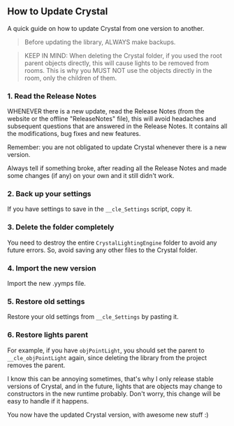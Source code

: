 
## How to Update Crystal <!-- {docsify-ignore} -->

A quick guide on how to update Crystal from one version to another.  

> Before updating the library, ALWAYS make backups.

> KEEP IN MIND: When deleting the Crystal folder, if you used the root parent objects directly, this will cause lights to be removed from rooms. This is why you MUST NOT use the objects directly in the room, only the children of them.


### 1. Read the Release Notes

WHENEVER there is a new update, read the Release Notes (from the website or the offline "ReleaseNotes" file), this will avoid headaches and subsequent questions that are answered in the Release Notes. It contains all the modifications, bug fixes and new features.

Remember: you are not obligated to update Crystal whenever there is a new version.

Always tell if something broke, after reading all the Release Notes and made some changes (if any) on your own and it still didn't work.

### 2. Back up your settings

If you have settings to save in the `__cle_Settings` script, copy it.

### 3. Delete the folder completely

You need to destroy the entire `CrystalLightingEngine` folder to avoid any future errors. So, avoid saving any other files to the Crystal folder.

### 4. Import the new version

Import the new .yymps file.  

### 5. Restore old settings

Restore your old settings from `__cle_Settings` by pasting it.

### 6. Restore lights parent

For example, if you have `objPointLight`, you should set the parent to `__cle_objPointLight` again, since deleting the library from the project removes the parent.

I know this can be annoying sometimes, that's why I only release stable versions of Crystal, and in the future, lights that are objects may change to constructors in the new runtime probably. Don't worry, this change will be easy to handle if it happens.

You now have the updated Crystal version, with awesome new stuff :)


